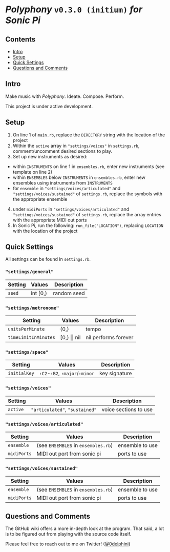 # ***Polyphony*** `v0.3.0 (initium)` *for Sonic Pi*

## Contents

- [Intro](#intro)
- [Setup](#setup)
- [Quick Settings](#quick-settings)
- [Questions and Comments](#questions-and-comments)

## Intro

Make music with *Polyphony*. Ideate. Compose. Perform.

This project is under active development.

## Setup

1. On line 1 of `main.rb`, replace the `DIRECTORY` string with the location of the project
2. Within the `active` array in `"settings/voices"` in `settings.rb`, comment/uncomment desired sections to play.
3. Set up new instruments as desired:
 - within `INSTRUMENTS` on line 1 in `ensembles.rb`, enter new instruments (see template on line 2)
 - within `ENSEMBLES` below `INSTRUMENTS` in `ensembles.rb`, enter new ensembles using instruments from `INSTRUMENTS`
 - for `ensemble` in `"settings/voices/articulated"` and `"settings/voices/sustained"` of `settings.rb`, replace the symbols with the appropriate ensemble
4. under `midiPorts` in `"settings/voices/articulated"` and `"settings/voices/sustained"` of `settings.rb`, replace the array entries with the appropriate MIDI out ports
5. In Sonic Pi, run the following: `run_file("LOCATION")`, replacing `LOCATION` with the location of the project

## Quick Settings

All settings can be found in `settings.rb`.

### `"settings/general"`

Setting               | Values                  | Description
---                   | ---                     | ---
`seed`                | int [0,)                | random seed

### `"settings/metronome"`

Setting               | Values                  | Description
---                   | ---                     | ---
`unitsPerMinute`      | (0,)                    | tempo
`timeLimitInMinutes`  | [0,) \|\| nil           | nil performs forever

### `"settings/space"`

Setting               | Values                          | Description
---                   | ---                             | ---
`initialKey`          | `:C2`-`:B2`, `:major`/`:minor`  | key signature

### `"settings/voices"`

Setting               | Values                         | Description
---                   | ---                            | ---
`active`              | `"articulated"`, `"sustained"` | voice sections to use

### `"settings/voices/articulated"`

Setting               | Values                               | Description
---                   | ---                                  | ---
`ensemble`            | (see `ENSEMBLES` in `ensembles.rb`)  | ensemble to use
`midiPorts`           | MIDI out port from sonic pi          | ports to use

### `"settings/voices/sustained"`

Setting               | Values                               | Description
---                   | ---                                  | ---
`ensemble`            | (see `ENSEMBLES` in `ensembles.rb`)  | ensemble to use
`midiPorts`           | MIDI out port from sonic pi          | ports to use

## Questions and Comments

The GitHub wiki offers a more in-depth look at the program. That said, a lot is to be figured out from playing with the source code itself.

Please feel free to reach out to me on Twitter! ([\@0delphini](https://twitter.com/0delphini))

